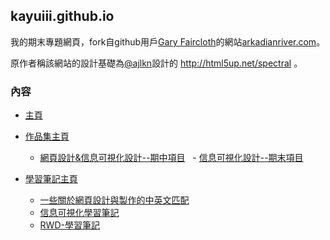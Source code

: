 ## kayuiii.github.io

我的期末專題網頁，fork自github用戶[Gary Faircloth](https://github.com/arkadianriver)的網站[arkadianriver.com](https://github.com/arkadianriver/arkadianriver.com)。

原作者稱該網站的設計基礎為[@ajlkn](http://twitter.com/ajlkn)設計的 http://html5up.net/spectral 。


### 內容

- [主頁](https://kayuiii.github.io/)

- [作品集主頁](https://kayuiii.github.io/infovis/)
   - [網頁設計&信息可視化設計--期中項目](https://kayuiii.github.io/works/visualization.html)
   - [信息可視化設計--期末項目](https://kayuiii.github.io/works/hotpot-visualization.html)


- [學習筆記主頁](https://kayuiii.github.io/portfolio/)
   - [一些關於網頁設計與製作的中英文匹配](https://kayuiii.github.io/infovis/note/)
   - [信息可視化學習筆記](https://kayuiii.github.io/topics/note/)
   - [RWD-學習筆記](https://kayuiii.github.io/topics/rwd-notes.html)
